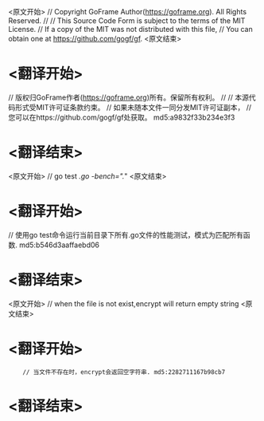 
<原文开始>
// Copyright GoFrame Author(https://goframe.org). All Rights Reserved.
//
// This Source Code Form is subject to the terms of the MIT License.
// If a copy of the MIT was not distributed with this file,
// You can obtain one at https://github.com/gogf/gf.
<原文结束>

# <翻译开始>
// 版权归GoFrame作者(https://goframe.org)所有。保留所有权利。
//
// 本源代码形式受MIT许可证条款约束。
// 如果未随本文件一同分发MIT许可证副本，
// 您可以在https://github.com/gogf/gf处获取。 md5:a9832f33b234e3f3
# <翻译结束>


<原文开始>
// go test *.go -bench=".*"
<原文结束>

# <翻译开始>
// 使用go test命令运行当前目录下所有.go文件的性能测试，模式为匹配所有函数. md5:b546d3aaffaebd06
# <翻译结束>


<原文开始>
// when the file is not exist,encrypt will return empty string
<原文结束>

# <翻译开始>
		// 当文件不存在时，encrypt会返回空字符串. md5:2282711167b98cb7
# <翻译结束>

